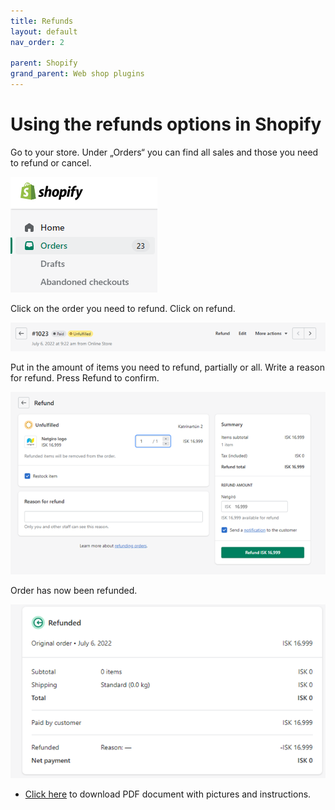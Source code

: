 ```yaml
---
title: Refunds
layout: default
nav_order: 2

parent: Shopify
grand_parent: Web shop plugins
---
```


# Using the refunds options in Shopify
Go to your store.
Under „Orders“ you can find all sales and those you need to refund or cancel.

![shopify-orders](/images/1.png)

Click on the order you need to refund. Click on refund.

![shopify-select-order](/images/2.png)

Put in the amount of items you need to refund, partially or all. Write a reason for refund. Press Refund to confirm.

![shopify-refund-settings](/images/3.png)

Order has now been refunded.

![shopify-refund-confirm](/images/4.png)

- [Click here](/documents/shopify-refunds.pdf) to download PDF document with pictures and instructions.

